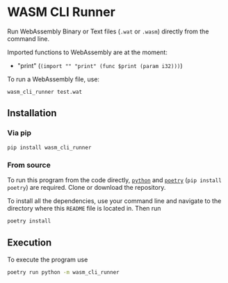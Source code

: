 # WASM CLI Runner

Run WebAssembly Binary or Text files (`.wat` or `.wasm`) directly from the command line.

Imported functions to WebAssembly are at the moment:
- "print" (`(import "" "print" (func $print (param i32)))`)

To run a WebAssembly file, use:
```
wasm_cli_runner test.wat
```


## Installation


### Via pip

```
pip install wasm_cli_runner
```

### From source

To run this program from the code directly, [`python`](https://www.python.org/) and [`poetry`](https://python-poetry.org/) (`pip install poetry`) are required. Clone or download the repository.

To install all the dependencies, use your command line and navigate to the directory where this `README` file is located in. Then run

```bash
poetry install
```

## Execution

To execute the program use
```bash
poetry run python -m wasm_cli_runner
```
